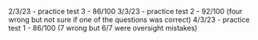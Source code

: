 2/3/23 - practice test 3 - 86/100
3/3/23 - practice test 2 - 92/100  (four wrong but not sure if one of the questions was correct)
4/3/23 - practice test 1 - 86/100  (7 wrong but 6/7 were oversight mistakes)